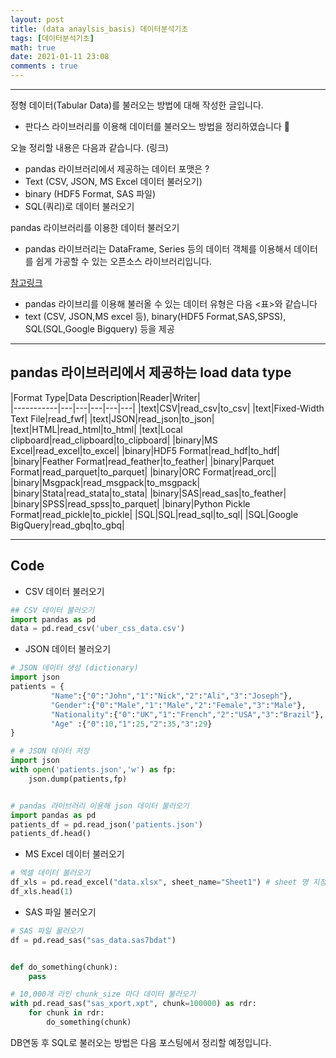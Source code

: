 ```yaml
---
layout: post
title: (data anaylsis_basis) 데이터분석기초
tags: [데이터분석기초]
math: true
date: 2021-01-11 23:08 
comments : true
---
```

---
정형 데이터(Tabular Data)를 불러오는 방법에 대해 작성한 글입니다. 

- 판다스 라이브러리를 이용해 데이터를 불러오느 방법을 정리하였습니다 🙂


오늘 정리할 내용은 다음과 같습니다. (링크) 

- pandas 라이브러리에서 제공하는 데이터 포맷은 ?
- Text (CSV, JSON, MS Excel 데이터 불러오기)
- binary (HDF5 Format, SAS 파일)
- SQL(쿼리)로 데이터 불러오기


pandas 라이브러리를 이용한 데이터 불러오기 

- pandas 라이브러리는 DataFrame, Series 등의 데이터 객체를 이용해서 데이터를 쉽게 가공할 수 있는 오픈소스 라이브러리입니다.

[참고링크]( https://pandas.pydata.org/docs/user_guide/io.html)

- pandas 라이브리를 이용해 불러올 수 있는 데이터 유형은 다음 <표>와 같습니다
- text (CSV, JSON,MS excel 등), binary(HDF5 Format,SAS,SPSS), SQL(SQL,Google Bigquery) 등을 제공
---


##  pandas 라이브러리에서 제공하는 load data type 

|Format Type|Data Description|Reader|Writer|  
|-----------|---|---|---|---|---|
|text|CSV|read_csv|to_csv|
|text|Fixed-Width Text File|read_fwf|
|text|JSON|read_json|to_json|
|text|HTML|read_html|to_html|
|text|Local clipboard|read_clipboard|to_clipboard|
|binary|MS Excel|read_excel|to_excel|
|binary|HDF5 Format|read_hdf|to_hdf|
|binary|Feather Format|read_feather|to_feather|
|binary|Parquet Format|read_parquet|to_parquet|
|binary|ORC Format|read_orc||
|binary|Msgpack|read_msgpack|to_msgpack|
|binary|Stata|read_stata|to_stata|
|binary|SAS|read_sas|to_feather|
|binary|SPSS|read_spss|to_parquet|
|binary|Python Pickle Format|read_pickle|to_pickle|
|SQL|SQL|read_sql|to_sql|
|SQL|Google BigQuery|read_gbq|to_gbq|

---
##  Code 

- CSV 데이터 불러오기 

```python
## CSV 데이터 불러오기
import pandas as pd 
data = pd.read_csv('uber_css_data.csv')
```

- JSON 데이터 불러오기  

```python
# JSON 데이터 생성 (dictionary)
import json
patients = {
         "Name":{"0":"John","1":"Nick","2":"Ali","3":"Joseph"},
         "Gender":{"0":"Male","1":"Male","2":"Female","3":"Male"},
         "Nationality":{"0":"UK","1":"French","2":"USA","3":"Brazil"},
         "Age" :{"0":10,"1":25,"2":35,"3":29}
}

# # JSON 데이터 저장
import json
with open('patients.json','w') as fp:
    json.dump(patients,fp)


# pandas 라이브러리 이용해 json 데이터 불러오기 
import pandas as pd
patients_df = pd.read_json('patients.json')
patients_df.head()
```

- MS Excel 데이터 불러오기

```python
# 엑셀 데이터 불러오기
df_xls = pd.read_excel("data.xlsx", sheet_name="Sheet1") # sheet 명 지정 필요
df_xls.head(1)
```

- SAS 파일 불러오기 

```python
# SAS 파일 물러오기 
df = pd.read_sas("sas_data.sas7bdat")


def do_something(chunk):
    pass

# 10,000개 라인 chunk_size 마다 데이터 불러오기
with pd.read_sas("sas_xport.xpt", chunk=100000) as rdr:
    for chunk in rdr:
        do_something(chunk)
```

DB연동 후 SQL로 불러오는 방법은 다음 포스팅에서 정리할 예정입니다. 

